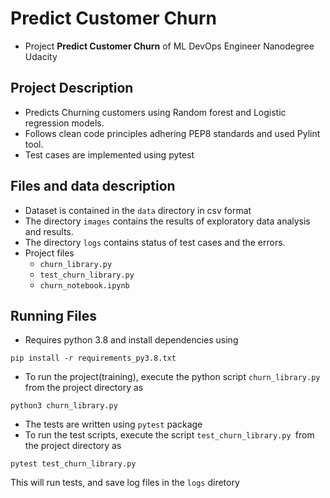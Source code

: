 # Predict Customer Churn

- Project **Predict Customer Churn** of ML DevOps Engineer Nanodegree Udacity

## Project Description
- Predicts Churning customers using Random forest and Logistic regression models.
- Follows clean code principles adhering PEP8 standards and used Pylint tool.
- Test cases are implemented using pytest

## Files and data description
- Dataset is contained in the `data` directory in csv format
- The directory `images` contains the results of exploratory data analysis and results.
- The directory `logs` contains status of test cases and the errors.
- Project files
    - `churn_library.py`
    - `test_churn_library.py`
    - `churn_notebook.ipynb`

## Running Files
- Requires python 3.8 and install dependencies using 
```
pip install -r requirements_py3.8.txt
```
- To run the project(training), execute the python script  `churn_library.py` from the project directory as
 ```
 python3 churn_library.py
 ```

- The tests are written using `pytest` package
- To run the test scripts, execute the script `test_churn_library.py `from the project directory as 
```
pytest test_churn_library.py
``` 
This will run tests, and save log files in the `logs` diretory



